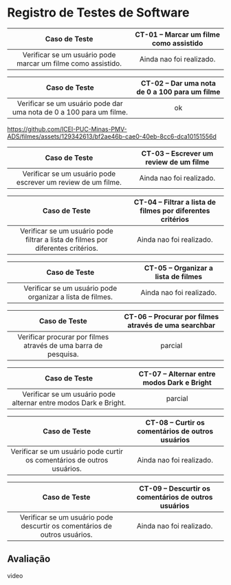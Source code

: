 # Registro de Testes de Software

| **Caso de Teste** 	| **CT-01 – Marcar um filme como assistido** 	|
|:---:	|:---:	|
|	Verificar se um usuário pode marcar um filme como assistido.|  Ainda nao foi realizado. |

| **Caso de Teste** 	| **CT-02 – Dar uma nota de 0 a 100 para um filme** 	|
|:---:	|:---:	|
|	Verificar se um usuário pode dar uma nota de 0 a 100 para um filme.|  ok |

https://github.com/ICEI-PUC-Minas-PMV-ADS/filmes/assets/129342613/bf2ae46b-cae0-40eb-8cc6-dca10151556d

| **Caso de Teste** 	| **CT-03 – Escrever um review de um filme** 	|
|:---:	|:---:	|
|	Verificar se um usuário pode escrever um review de um filme.|  Ainda nao foi realizado. |

| **Caso de Teste** 	| **CT-04 – Filtrar a lista de filmes por diferentes critérios** 	|
|:---:	|:---:	|
|	Verificar se um usuário pode filtrar a lista de filmes por diferentes critérios.|  Ainda nao foi realizado. |

| **Caso de Teste** 	| **CT-05 – Organizar a lista de filmes** 	|
|:---:	|:---:	|
|	Verificar se um usuário pode organizar a lista de filmes.|  Ainda nao foi realizado. |

| **Caso de Teste** 	| **CT-06 – Procurar por filmes através de uma searchbar** 	|
|:---:	|:---:	|
|	Verificar procurar por filmes através de uma barra de pesquisa.|  parcial |

| **Caso de Teste** 	| **CT-07 – Alternar entre modos Dark e Bright** 	|
|:---:	|:---:	|
|	Verificar se um usuário pode alternar entre modos Dark e Bright.|  parcial |

| **Caso de Teste** 	| **CT-08 – Curtir os comentários de outros usuários** 	|
|:---:	|:---:	|
|	Verificar se um usuário pode curtir os comentários de outros usuários.|  Ainda nao foi realizado. |

| **Caso de Teste** 	| **CT-09 – Descurtir os comentários de outros usuários** 	|
|:---:	|:---:	|
|	Verificar se um usuário pode descurtir os comentários de outros usuários.|  Ainda nao foi realizado. |



## Avaliação

video
